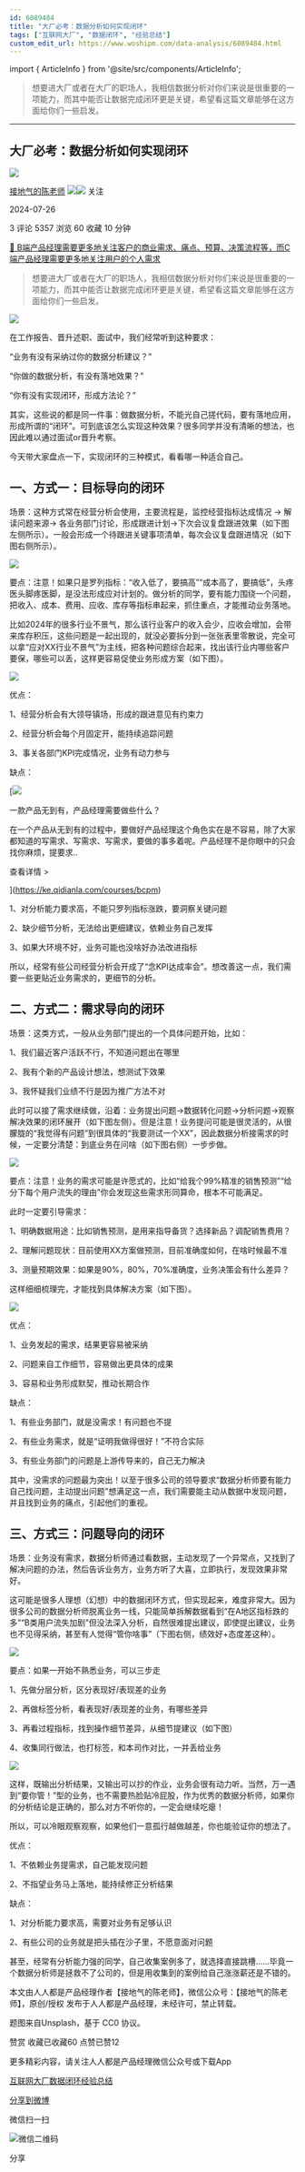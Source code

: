 ```yaml
---
id: 6089484
title: "大厂必考：数据分析如何实现闭环"
tags: ["互联网大厂", "数据闭环", "经验总结"]
custom_edit_url: https://www.woshipm.com/data-analysis/6089484.html
---
```

import { ArticleInfo } from '@site/src/components/ArticleInfo';

<ArticleInfo
    author="接地气的陈老师"
    authorLink="https://www.woshipm.com/u/773891"
    published="2024-07-26"
    views={5357}
    comments={3}
    collects={60}
/>

> 想要进大厂或者在大厂的职场人，我相信数据分析对你们来说是很重要的一项能力，而其中能否让数据完成闭环更是关键，希望看这篇文章能够在这方面给你们一些启发。

---

## 大厂必考：数据分析如何实现闭环

[![](https://image.woshipm.com/wp-files/2019/08/0GkAbc8ZooEsibtWEUNO.png!/both/72x72)](https://www.woshipm.com/u/773891)

[接地气的陈老师](https://www.woshipm.com/u/773891) ![](https://static.woshipm.com/tag/1121_1@2x.png)![](https://static.woshipm.com/tag/2103_1@2x.png) 关注

2024-07-26

3 评论 5357 浏览 60 收藏 10 分钟

[🔗 B端产品经理需要更多地关注客户的商业需求、痛点、预算、决策流程等，而C端产品经理需要更多地关注用户的个人需求](https://ke.qidianla.com/courses/bcpm)

> 想要进大厂或者在大厂的职场人，我相信数据分析对你们来说是很重要的一项能力，而其中能否让数据完成闭环更是关键，希望看这篇文章能够在这方面给你们一些启发。

![](https://image.yunyingpai.com/wp/2024/07/6p9TsSah2THVuuDMt6YZ.png)

在工作报告、晋升述职、面试中，我们经常听到这种要求：

“业务有没有采纳过你的数据分析建议？”

“你做的数据分析，有没有落地效果？”

“你有没有实现闭环，形成方法论？”

其实，这些说的都是同一件事：做数据分析，不能光自己搓代码，要有落地应用，形成所谓的“闭环”。可到底该怎么实现这种效果？很多同学并没有清晰的想法，也因此难以通过面试or晋升考察。

今天带大家盘点一下，实现闭环的三种模式，看看哪一种适合自己。

## 一、方式一：目标导向的闭环

场景：这种方式常在经营分析会使用，主要流程是，监控经营指标达成情况 → 解读问题来源→ 各业务部门讨论，形成跟进计划→下次会议复盘跟进效果（如下图左侧所示）。一般会形成一个待跟进关键事项清单，每次会议复盘跟进情况（如下图右侧所示）。

![](https://image.yunyingpai.com/wp/2024/07/44I6Gfi4wNQVeUloBNyE.png)

要点：注意！如果只是罗列指标：“收入低了，要搞高”“成本高了，要搞低”，头疼医头脚疼医脚，是没法形成应对计划的。做分析的同学，要有能力围绕一个问题，把收入、成本、费用、应收、库存等指标串起来，抓住重点，才能推动业务落地。

比如2024年的很多行业不景气，那么该行业客户的收入会少，应收会增加，会带来库存积压，这些问题是一起出现的，就没必要拆分到一张张表里零散说，完全可以拿“应对XX行业不景气”为主线，把各种问题综合起来，找出该行业内哪些客户要保，哪些可以丢，这样更容易促使业务形成方案（如下图）。

![](https://image.yunyingpai.com/wp/2024/07/akHHT8Rk4iFHxEONHq5D.png)

优点：

1、经营分析会有大领导镇场，形成的跟进意见有约束力

2、经营分析会每个月固定开，能持续追踪问题

3、事关各部门KPI完成情况，业务有动力参与

缺点：

[![](https://image.woshipm.com/2023/08/02/58dc678c-30e3-11ee-88e7-00163e0b5ff3.png)

一款产品无到有，产品经理需要做些什么？

在一个产品从无到有的过程中，要做好产品经理这个角色实在是不容易，除了大家都知道的写需求、写需求、写需求，要做的事多着呢。产品经理不是你眼中的只会找你麻烦，提要求..

查看详情 >

](https://ke.qidianla.com/courses/bcpm)

1、对分析能力要求高，不能只罗列指标涨跌，要洞察关键问题

2、缺少细节分析，无法给出更细建议，依赖业务自己发挥

3、如果大环境不好，业务可能也没啥好办法改进指标

所以，经常有些公司经营分析会开成了“念KPI达成率会”。想改善这一点，我们需要一些更贴近业务需求的，更细节的分析。

## 二、方式二：需求导向的闭环

场景：这类方式，一般从业务部门提出的一个具体问题开始，比如：

1、我们最近客户活跃不行，不知道问题出在哪里

2、我有个新的产品设计想法，想测试下效果

3、我怀疑我们业绩不行是因为推广方法不对

此时可以接了需求继续做，沿着：业务提出问题→数据转化问题→分析问题→观察解决效果的闭环展开（如下图左侧）。但是注意！业务提问可能是很灵活的，从很朦胧的“我觉得有问题”到很具体的“我要测试一个XX”，因此数据分析接需求的时候，一定要分清楚：到底业务在问啥（如下图右侧）一步步做。

![](https://image.yunyingpai.com/wp/2024/07/VfZ0NACqqeaypYSq9sKr.png)

要点：注意！业务的需求可能是许愿式的，比如“给我个99%精准的销售预测”“给分下每个用户流失的理由”你会发现这些需求形同算命，根本不可能满足。

此时一定要引导需求：

1、明确数据用途：比如销售预测，是用来指导备货？选择新品？调配销售费用？

2、理解问题现状：目前使用XX方案做预测，目前准确度如何，在啥时候最不准

3、测量预期效果：如果是90%，80%，70%准确度，业务决策会有什么差异？

这样细细梳理完，才能找到具体解决方案（如下图）。

![](https://image.yunyingpai.com/wp/2024/07/QesImuBs0qqjlTcvGRqW.png)

优点：

1、业务发起的需求，结果更容易被采纳

2、问题来自工作细节，容易做出更具体的成果

3、容易和业务形成默契，推动长期合作

缺点：

1、有些业务部门，就是没需求！有问题也不提

2、有些业务需求，就是“证明我做得很好！”不符合实际

3、有些业务部门的问题是上游传导来的，自己无力解决

其中，没需求的问题最为突出！以至于很多公司的领导要求“数据分析师要有能力自己找问题，主动提出问题”想满足这一点，我们需要能主动从数据中发现问题，并且找到业务的痛点，引起他们的重视。

## 三、方式三：问题导向的闭环

场景：业务没有需求，数据分析师通过看数据，主动发现了一个异常点，又找到了解决问题的办法，然后告诉业务方，业务方听了大喜，立即执行，发现效果非常好。

这可能是很多人理想（幻想）中的数据闭环方式，但实现起来，难度非常大。因为很多公司的数据分析师脱离业务一线，只能简单拆解数据看到“在A地区指标跌的多”“B类用户流失加剧”但没法深入分析，自然很难提出建议，即使提出建议，业务也不见得采纳，甚至有人觉得“管你啥事”（下图右侧，绩效好+态度差这种）。

![](https://image.yunyingpai.com/wp/2024/07/MtXXou2xy03Xm4CVHjgQ.png)

要点：如果一开始不熟悉业务，可以三步走

1、先做分层分析，区分表现好/表现差的业务

2、再做标签分析，看表现好/表现差的业务，有哪些差异

3、再看过程指标，找到操作细节差异，从细节提建议（如下图）

4、收集同行做法，也打标签，和本司作对比，一并丢给业务

![](https://image.yunyingpai.com/wp/2024/07/vSb3XYeQENhSkJm7VC88.png)

这样，既输出分析结果，又输出可以抄的作业，业务会很有动力听。当然，万一遇到“要你管！”型的业务，也不需要热脸贴冷屁股，作为优秀的数据分析师，如果你的分析结论是正确的，那么对方不听你的，一定会继续吃瘪！

所以，可以冷眼观察观察，如果他们一意孤行越做越差，你也能验证你的想法了。

优点：

1、不依赖业务提需求，自己能发现问题

2、不指望业务马上落地，能持续修正分析结果

缺点：

1、对分析能力要求高，需要对业务有足够认识

2、有些公司的业务就是把头插在沙子里，不愿意面对问题

甚至，经常有分析能力强的同学，自己收集案例多了，就选择直接跳槽……毕竟一个数据分析师是拯救不了公司的，但是用收集到的案例给自己涨涨薪还是不错的。

本文由人人都是产品经理作者【接地气的陈老师】，微信公众号：【接地气的陈老师】，原创/授权 发布于人人都是产品经理，未经许可，禁止转载。

题图来自Unsplash，基于 CC0 协议。

赞赏 收藏已收藏60 点赞已赞12

更多精彩内容，请关注人人都是产品经理微信公众号或下载App

[互联网大厂](https://www.woshipm.com/tag/%e4%ba%92%e8%81%94%e7%bd%91%e5%a4%a7%e5%8e%82)[数据闭环](https://www.woshipm.com/tag/%e6%95%b0%e6%8d%ae%e9%97%ad%e7%8e%af)[经验总结](https://www.woshipm.com/tag/%e7%bb%8f%e9%aa%8c%e6%80%bb%e7%bb%93)

[分享到微博](https://service.weibo.com/share/share.php?appkey=2775287854&title=大厂必考：数据分析如何实现闭环&url=https://www.woshipm.com/data-analysis/6089484.html&pic=https://image.yunyingpai.com/wp/2024/07/6p9TsSah2THVuuDMt6YZ.png)

微信扫一扫

![微信二维码](https://api.pwmqr.com/qrcode/create/?url=https://www.woshipm.com/data-analysis/6089484.html)

分享